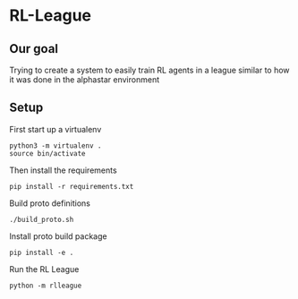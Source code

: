 # RL-League

## Our goal
Trying to create a system to easily train RL agents in a league similar to how it was done in the alphastar environment

## Setup
First start up a virtualenv
```
python3 -m virtualenv .
source bin/activate
```

Then install the requirements
```
pip install -r requirements.txt
```

Build proto definitions
```
./build_proto.sh
```

Install proto build package
```
pip install -e .
```

Run the RL League
```
python -m rlleague
```
